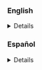 <h3>English</h3>
<details>

# Wave Function Collapse (MC)

This datapack uses [Wave Function Collapse algorithm](https://github.com/mxgmn/WaveFunctionCollapse) and implements it to minecraft.

## Features

- Tile based map generator using rules

## Credits

This datapack is inspired in the original [Wave Function Collapse algorithm](https://github.com/mxgmn/WaveFunctionCollapse).

## Explanation/How to Use

I've made a [video](https://youtu.be/uSzty4Fg2qk) in [my youtube channel](https://www.youtube.com/@elgeroingles) explaining how it generally works, but to fully understand it here's an in-depth explanation of it and how to use it:

### Explanation
<h3>Click to show the explanation</h3>
<details>

If you want a short explanation in video check out [my video](https://youtu.be/uSzty4Fg2qk?t=28) or [this one](https://www.youtube.com/watch?v=dFYMOzoSDNE&t=49s). The Wave Function Collapse algorithm works by having a set of tiles and having rules about how they can connect each other, for example, let's say that we have as tiles a tree, grass, sand and water. We have some rules of how they can connect each other:

- Trees can only be connected to grass.
- Grass can only be connected to trees and sand.
- Sand can only be connected to grass and water.
- Water can only be connected to sand.

Let's say that we have the following grid:

![empty_grid](https://i.imgur.com/BAXI6SF.png)

Each one of the squares can initially have all 4 of the tiles, so each one starts with the value 4:

![grid_4](https://i.imgur.com/qbT222P.png)

The algorithm picks the square with the lowest value, if there're several with the same value it picks one of them randomly. Then, we place in that square one of the possible tiles it can be, if it has multiple options it selects one of them randomly:

![grid_tree](https://i.imgur.com/MBh6uHC.png)

The algorithm picked a tree tile, tree tiles can only be near grass tiles, that makes the near tiles only have one possible option, so they value is reduced. Let's place another one following the rule to place next the tile with the lowest possibilities:

![grid_tree_grass](https://i.imgur.com/Njy8yhq.png)

The algorithm placed a grass tile because it could only place that tile, we say that . If we let the algorithm finish the grid it will look like this:

![grid_full](https://i.imgur.com/pWc1hhX.png)

The algorithm has completed the grid following the rules we said.

</details>

### How it works in minecraft

<h3>Click to show how it works in minecraft</h3>
<details>

#### Setup

For the setup we'll be using some armor stands (you can use markers, I don't know why I didn't use them but is up to you) which will indicate that a tile can be placed there (each armor stand will have the "posible_tile" tag and will also have stored in a scoreboard the amount of different tiles it can have, for this example I have 5 tiles so everyone starts with 5 in the scoreboard named: "posible_tile") and the actual tiles, for this example I'll be using 5 different tiles (ignore tile 6, if you have watched my video you'll understand why I have it):

![mc_grid](https://i.imgur.com/JZ41tuE.png)
![tiles](https://i.imgur.com/hQMknJE.png)

I will also write down the rules each tile will have in a book inside minecraft so I can follow along easier:

![rules](https://i.imgur.com/huCs0zB.png)

### Code

We start running the "**wfc:wfc/start**" function which will reset the grid and all tags/scores to the armor stands and give to a random armor stand the tag "finding", every armor stand with that tag is the one which the algorithm selected to place a tile there:
```
# Reset:
function wfc:wfc/reset

# Start:
tag @e[type=minecraft:armor_stand,tag=posible_tile,limit=1,sort=random] add finding

```
Let's have a closer look to "**wfc:wfc/reset**":
```
# Reset:
scoreboard players set @e[type=minecraft:armor_stand,tag=posible_tile] posible_tile 5
tag @e[type=minecraft:armor_stand,tag=posible_tile] remove finding
tag @e[type=minecraft:armor_stand,tag=posible_tile] remove finded
fill -18 55 -11 11 61 18 air <---- Empty the grid
kill @e[type=item] <---- We kill items because I was using doors in some tiles and they drop when setting them to air so yeah
tag @e[type=minecraft:armor_stand,tag=posible_tile] remove tile_1_placed
tag @e[type=minecraft:armor_stand,tag=posible_tile] remove tile_2_placed
tag @e[type=minecraft:armor_stand,tag=posible_tile] remove tile_3_placed
tag @e[type=minecraft:armor_stand,tag=posible_tile] remove tile_4_placed
tag @e[type=minecraft:armor_stand,tag=posible_tile] remove tile_5_placed
tag @e[type=minecraft:armor_stand,tag=posible_tile] remove can_be_tile_1
tag @e[type=minecraft:armor_stand,tag=posible_tile] remove can_be_tile_2
tag @e[type=minecraft:armor_stand,tag=posible_tile] remove can_be_tile_3
tag @e[type=minecraft:armor_stand,tag=posible_tile] remove can_be_tile_4
tag @e[type=minecraft:armor_stand,tag=posible_tile] remove can_be_tile_5
tag @e[type=minecraft:armor_stand,tag=posible_tile] remove collapsed
```
As you can see we remove every tag except "posible_tile" and we reset the scoreboard of the armor stands. Let's move on.

```
# Finding:
execute as @e[type=minecraft:armor_stand,tag=posible_tile,tag=finding,limit=1] at @s run function wfc:wfc/find
```
This is "**tick.mcfunction**", we execute as the armor stand with the tag of finding at him "**wfc:wfc/find**", let's look inside it:
```
# @s is the armor_stand at @s!

# Getting tile number:
execute store result score n posible_tile run loot spawn ~ ~ ~ loot wfc:1-5

# Setting the tile:
execute if score @s posible_tile matches 5 run function wfc:wfc/fresh

execute unless score @s posible_tile matches 5 if entity @s[tag=collapsed] run function wfc:wfc/if_collapsed

execute unless score @s posible_tile matches 5 if entity @s[tag=!collapsed] run function wfc:wfc/not_collapsed

# Check if tile is valid:
execute if entity @e[type=minecraft:armor_stand,tag=posible_tile,distance=2..3.1,tag=finded] run function wfc:wfc/check/check

# Placed:
function wfc:wfc/placed

# Collapse near tiles:
execute if score n posible_tile matches 1 as @e[type=minecraft:armor_stand,tag=posible_tile,distance=2..3.1,tag=!finded,tag=!collapsed] run function wfc:wfc/collapse/tile1

execute if score n posible_tile matches 2 as @e[type=minecraft:armor_stand,tag=posible_tile,distance=2..3.1,tag=!finded,tag=!collapsed] run function wfc:wfc/collapse/tile2

execute if score n posible_tile matches 3 as @e[type=minecraft:armor_stand,tag=posible_tile,distance=2..3.1,tag=!finded,tag=!collapsed] run function wfc:wfc/collapse/tile3

execute if score n posible_tile matches 4 as @e[type=minecraft:armor_stand,tag=posible_tile,distance=2..3.1,tag=!finded,tag=!collapsed] run function wfc:wfc/collapse/tile4

execute if score n posible_tile matches 5 as @e[type=minecraft:armor_stand,tag=posible_tile,distance=2..3.1,tag=!finded,tag=!collapsed] run function wfc:wfc/collapse/tile5

# Find lowest value:
function wfc:wfc/lowest_value
```
Let's go from top to bottom, we first store in "n" a random number between 1-5 (because we have 5 different tiles), inclusive.
If the armor stand has the score of 5 it means that it can have all 5 different tiles, so we just place the "n" tile:
```
# Setting:
execute if score n posible_tile matches 1 run clone 9 56 38 7 61 36 ~-1 ~ ~-1
execute if score n posible_tile matches 2 run clone 5 56 38 3 61 36 ~-1 ~ ~-1
execute if score n posible_tile matches 3 run clone 1 56 38 -1 61 36 ~-1 ~ ~-1
execute if score n posible_tile matches 4 run clone -3 56 38 -5 61 36 ~-1 ~ ~-1
execute if score n posible_tile matches 5 run clone -7 56 38 -9 61 36 ~-1 ~ ~-1

# Adding tags:
execute if score n posible_tile matches 1 run tag @s add tile_1_placed
execute if score n posible_tile matches 2 run tag @s add tile_2_placed
execute if score n posible_tile matches 3 run tag @s add tile_3_placed
execute if score n posible_tile matches 4 run tag @s add tile_4_placed
execute if score n posible_tile matches 5 run tag @s add tile_5_placed

# Adding "finded" tag:
function wfc:wfc/placed
```
We just set the tile via "**/clone**", we give a tag to indicate which tile has been placed and we run "**wfc:wfc/placed**", which will just remove the "**finding**" tag, give the "**finded**" tag and set its score to 0, because it has been placed it can no longer have another tile so we set it to 0, let's continue looking at "**wfc:wfc/find**".

If it cannot have all 5 tiles and it has been collapsed (the tag "**collapsed**" is to determine that a near tile has lowered the amount of different tiles that armor stand can be) we will run "**wfc:wfc/if_collapsed**", let's look inside it:
```
# Change number:
execute store result score n posible_tile run loot spawn ~ ~ ~ loot wfc:1-5
execute store result score r_can_be posible_tile run loot spawn ~ ~ ~ loot wfc:1-5

# Setting:
execute if score r_can_be posible_tile matches 1 if entity @s[tag=can_be_tile_1] run scoreboard players set can_be posible_tile 1
execute if score r_can_be posible_tile matches 2 if entity @s[tag=can_be_tile_2] run scoreboard players set can_be posible_tile 2
execute if score r_can_be posible_tile matches 3 if entity @s[tag=can_be_tile_3] run scoreboard players set can_be posible_tile 3
execute if score r_can_be posible_tile matches 4 if entity @s[tag=can_be_tile_4] run scoreboard players set can_be posible_tile 4
execute if score r_can_be posible_tile matches 5 if entity @s[tag=can_be_tile_5] run scoreboard players set can_be posible_tile 5

# If:
execute if score n posible_tile = can_be posible_tile if score n posible_tile matches 1 if entity @s[tag=can_be_tile_1] run clone 9 56 38 7 61 36 ~-1 ~ ~-1
execute if score n posible_tile = can_be posible_tile if score n posible_tile matches 2 if entity @s[tag=can_be_tile_2] run clone 5 56 38 3 61 36 ~-1 ~ ~-1
execute if score n posible_tile = can_be posible_tile if score n posible_tile matches 3 if entity @s[tag=can_be_tile_3] run clone 1 56 38 -1 61 36 ~-1 ~ ~-1
execute if score n posible_tile = can_be posible_tile if score n posible_tile matches 4 if entity @s[tag=can_be_tile_4] run clone -3 56 38 -5 61 36 ~-1 ~ ~-1
execute if score n posible_tile = can_be posible_tile if score n posible_tile matches 5 if entity @s[tag=can_be_tile_5] run clone -7 56 38 -9 61 36 ~-1 ~ ~-1

execute if score n posible_tile = can_be posible_tile if score n posible_tile matches 1 if entity @s[tag=can_be_tile_1] run tag @s add tile_1_placed
execute if score n posible_tile = can_be posible_tile if score n posible_tile matches 2 if entity @s[tag=can_be_tile_2] run tag @s add tile_2_placed
execute if score n posible_tile = can_be posible_tile if score n posible_tile matches 3 if entity @s[tag=can_be_tile_3] run tag @s add tile_3_placed
execute if score n posible_tile = can_be posible_tile if score n posible_tile matches 4 if entity @s[tag=can_be_tile_4] run tag @s add tile_4_placed
execute if score n posible_tile = can_be posible_tile if score n posible_tile matches 5 if entity @s[tag=can_be_tile_5] run tag @s add tile_5_placed

# If not:
execute unless score n posible_tile = can_be posible_tile run function wfc:wfc/if_collapsed

execute if score n posible_tile = can_be posible_tile if score n posible_tile matches 1 unless entity @s[tag=can_be_tile_1] run function wfc:wfc/if_collapsed
execute if score n posible_tile = can_be posible_tile if score n posible_tile matches 2 unless entity @s[tag=can_be_tile_2] run function wfc:wfc/if_collapsed
execute if score n posible_tile = can_be posible_tile if score n posible_tile matches 3 unless entity @s[tag=can_be_tile_3] run function wfc:wfc/if_collapsed
execute if score n posible_tile = can_be posible_tile if score n posible_tile matches 4 unless entity @s[tag=can_be_tile_4] run function wfc:wfc/if_collapsed
execute if score n posible_tile = can_be posible_tile if score n posible_tile matches 5 unless entity @s[tag=can_be_tile_5] run function wfc:wfc/if_collapsed
```
Ok, a lot of text, but don't worry, its very simple. Basically we are setting the armor stand as one of the tiles it can be. Let's say that the armor stand can have tiles 1 and 5 (so it has tags: "**can_be_tile_1**" and "**can_be_tile_5**"), we need to place either tile 1 or 5, "n" is the tile we are trying to place and "r_can_be" is the one we are going to place. If both are the same we place it and give its tags as usual, if not we run the function again to reset both values and try again. Using "r_can_be" we make sure that the election is random and we reset "n" because there is a posibility that "n" doesn't matches with the tile it can be so we reset it just in case. If anything of this didn't make sense for you, don't worry, I don't really understand it too. When I first wrote it it had 100% sense, but like 5 days after I forgot how this has sense. Lukily ChatGPT somehow understood the code and explained it to me but I still don't quite get it. BUT, the code works fine and if I do it the way my current brain thinks it should work the code breaks so yeah (If I ever understand this again I'll edit this).

Ok, after this incident let's continue looking at "**wfc:wfc/find**". If it cannot have all 5 tiles and it hasn't been collapsed it runs "**wfc:wfc/not_collapsed**", which is a copy of "**wfc:wfc/fresh**" but without running "**wfc:wfc/placed**" at the end.

Then we are going to check near tiles to see whether they admit the tile we are going to place or not, if they admit it cool, if not we reset the tiles that don't admit it. To do this we run "**wfc:wfc/check/check**", which will just run the correct check for the tile of the tile we are placing:
```
# Different tiles:
execute if score n posible_tile matches 1 run function wfc:wfc/check/tile1
execute if score n posible_tile matches 2 run function wfc:wfc/check/tile2
execute if score n posible_tile matches 3 run function wfc:wfc/check/tile3
execute if score n posible_tile matches 4 run function wfc:wfc/check/tile4
execute if score n posible_tile matches 5 run function wfc:wfc/check/tile5
```
Let's say that we are placing tile 1, so we run "**wfc:wfc/check/tile1**":
```
# Check if any near tile isn't a tile 1 compatible:
execute if entity @e[type=minecraft:armor_stand,tag=posible_tile,distance=2..3.1,tag=tile_1_placed] as @e[type=minecraft:armor_stand,tag=posible_tile,distance=2..3.1,tag=tile_1_placed] at @s run function wfc:wfc/reset_tiles
execute if entity @e[type=minecraft:armor_stand,tag=posible_tile,distance=2..3.1,tag=tile_2_placed] as @e[type=minecraft:armor_stand,tag=posible_tile,distance=2..3.1,tag=tile_2_placed] at @s run function wfc:wfc/reset_tiles
execute if entity @e[type=minecraft:armor_stand,tag=posible_tile,distance=2..3.1,tag=tile_5_placed] as @e[type=minecraft:armor_stand,tag=posible_tile,distance=2..3.1,tag=tile_5_placed] at @s run function wfc:wfc/reset_tiles
```
We just check if any near tile isn't a tile 1 compatible, if so, we run as that type of tile that is in the range (any of the four near tiles) the function "**wfc:wfc/reset_tiles**", which resets the tile:
```
# Reset current tile (@s):
fill ~1 ~ ~1 ~-1 ~10 ~-1 air
kill @e[type=item]
tag @s[tag=finded] remove finded
tag @s add finding
tag @s[tag=tile_1_placed] remove tile_1_placed
tag @s[tag=tile_2_placed] remove tile_2_placed
tag @s[tag=tile_3_placed] remove tile_3_placed
tag @s[tag=tile_4_placed] remove tile_4_placed
tag @s[tag=tile_5_placed] remove tile_5_placed
tag @s[tag=tile_1_placed] remove tile_1_placed
tag @s[tag=tile_2_placed] remove tile_2_placed
tag @s[tag=tile_3_placed] remove tile_3_placed
tag @s[tag=tile_4_placed] remove tile_4_placed
tag @s[tag=tile_5_placed] remove tile_5_placed
```
Let's continue looking at "**wfc:wfc/find**". We run function "**wfc:wfc/placed**" (which I already explained what it does). After that we collapse near tiles based on the tile we are placing, let's say that we are placing tile 1, so we run "**wfc:wfc/collapse/tile1**" as all four near tiles that haven't been collapsed yet (the term collapsed it being used wrong here but whatever):
```
# Collapse near tiles:
scoreboard players set @s posible_tile 2
tag @s add can_be_tile_3
tag @s add can_be_tile_4
tag @s add collapsed
```
Because tile 1 can only admit tiles 2 and 4 we apply both tags to them, we set the score correctly (in this case to two because it can admit two different tiles) and add the tag "**collapsed**" to indicate that that armor stand has been collapsed. After that, in "**wfc:wfc/find**", we run "**wfc:wfc/lowest_value**" to find the armor stand with the lowest value and giving it the tag "**finding**", making this a loop until it finishes the grid.

</details>

## Important things to know

### Reducing near tiles
The original algorithm reduces the possibilities near tiles can be based on where they are, for example, we have tile 1, and we want that to the left of tiles 1 there can only be tiles 2, but to the right only tiles 3, then the algorithm will do just that, but with mine is set to the same possibilities to the four neighbouring tiles. It's very easy to change, just change the tags you give to the near tiles and the score individually for each tile (north, south, east and west). (If that didn't make sense to you watch [this](https://youtu.be/rI_y2GAlQFM?t=396) explanation).

## FAQ

#### Q: Can I modify the datapack and redistribute it?

A: Yes you can, in my other datapacks I would ask for recognition but for this one I will not. Use it as you please.

#### Q: Are you going to make more datapacks?

A: Yeah, I will continue developing one I've already started. 

## Author

- [@ElGeroIngles](https://github.com/ElGeroIngles)

## Bug Report

If you have found any bugs, please open an "issue" [here](https://github.com/ElGeroIngles/wfc_mc/issues) explaining it.

## 🔗 Links
[![youtube](https://img.shields.io/badge/youtube-ff0000?style=for-the-badge&logo=youtube&logoColor=white)](https://www.youtube.com/@ElGeroIngles)
[![twitch](https://img.shields.io/badge/twitch-6441a5?style=for-the-badge&logo=twitch&logoColor=white)](https://www.twitch.tv/elgeroingles)
[![discord](https://img.shields.io/badge/discord-7289DA?style=for-the-badge&logo=discord&logoColor=white)](https://discord.gg/bGd2QyqjCg)
[![modrinth](https://img.shields.io/badge/modrinth-5AD770?style=for-the-badge&logo=modrinth&logoColor=white)](https://modrinth.com/user/ElGeroIngles)
[![github](https://img.shields.io/badge/github-000000?style=for-the-badge&logo=github&logoColor=white)](https://github.com/ElGeroIngles)
[![BuyMeACoffe](https://img.shields.io/badge/BuyMeACoffe-ffdd02?style=for-the-badge&logo=buymeacoffee&logoColor=white)](https://www.buymeacoffee.com/ElGeroIngles)

## License

[MIT](https://choosealicense.com/licenses/mit/)

</details>

<h3>Español</h3>
<details>
Próximamente... (dejenme descansar un rato, llevo dias con esto, apañense con el ingles)
</details>

